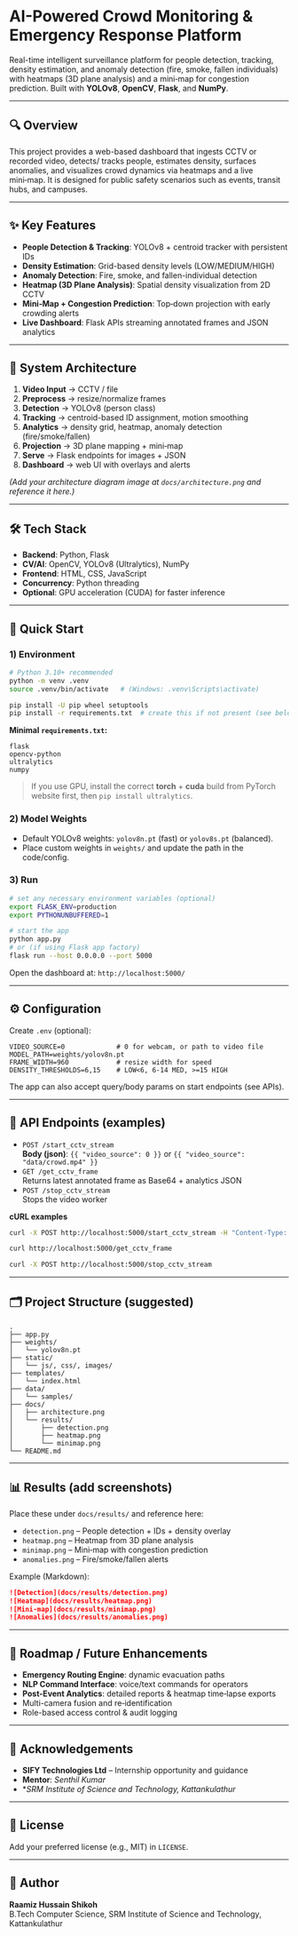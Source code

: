 # AI-Powered Crowd Monitoring & Emergency Response Platform

Real-time intelligent surveillance platform for people detection, tracking, density estimation, and anomaly detection (fire, smoke, fallen individuals) with heatmaps (3D plane analysis) and a mini‑map for congestion prediction. Built with **YOLOv8**, **OpenCV**, **Flask**, and **NumPy**.

---

## 🔍 Overview
This project provides a web-based dashboard that ingests CCTV or recorded video, detects/ tracks people, estimates density, surfaces anomalies, and visualizes crowd dynamics via heatmaps and a live mini‑map. It is designed for public safety scenarios such as events, transit hubs, and campuses.

---

## ✨ Key Features
- **People Detection & Tracking**: YOLOv8 + centroid tracker with persistent IDs
- **Density Estimation**: Grid-based density levels (LOW/MEDIUM/HIGH)
- **Anomaly Detection**: Fire, smoke, and fallen-individual detection
- **Heatmap (3D Plane Analysis)**: Spatial density visualization from 2D CCTV
- **Mini‑Map + Congestion Prediction**: Top‑down projection with early crowding alerts
- **Live Dashboard**: Flask APIs streaming annotated frames and JSON analytics

---

## 🧱 System Architecture
1. **Video Input** → CCTV / file
2. **Preprocess** → resize/normalize frames
3. **Detection** → YOLOv8 (person class)
4. **Tracking** → centroid-based ID assignment, motion smoothing
5. **Analytics** → density grid, heatmap, anomaly detection (fire/smoke/fallen)
6. **Projection** → 3D plane mapping + mini‑map
7. **Serve** → Flask endpoints for images + JSON
8. **Dashboard** → web UI with overlays and alerts

*(Add your architecture diagram image at `docs/architecture.png` and reference it here.)*

---

## 🛠️ Tech Stack
- **Backend**: Python, Flask
- **CV/AI**: OpenCV, YOLOv8 (Ultralytics), NumPy
- **Frontend**: HTML, CSS, JavaScript
- **Concurrency**: Python threading
- **Optional**: GPU acceleration (CUDA) for faster inference

---

## 🚀 Quick Start

### 1) Environment
```bash
# Python 3.10+ recommended
python -m venv .venv
source .venv/bin/activate   # (Windows: .venv\Scripts\activate)

pip install -U pip wheel setuptools
pip install -r requirements.txt  # create this if not present (see below)
```

**Minimal `requirements.txt`:**
```
flask
opencv-python
ultralytics
numpy
```
> If you use GPU, install the correct **torch** + **cuda** build from PyTorch website first, then `pip install ultralytics`.

### 2) Model Weights
- Default YOLOv8 weights: `yolov8n.pt` (fast) or `yolov8s.pt` (balanced).
- Place custom weights in `weights/` and update the path in the code/config.

### 3) Run
```bash
# set any necessary environment variables (optional)
export FLASK_ENV=production
export PYTHONUNBUFFERED=1

# start the app
python app.py
# or (if using Flask app factory)
flask run --host 0.0.0.0 --port 5000
```

Open the dashboard at: `http://localhost:5000/`

---

## ⚙️ Configuration
Create `.env` (optional):
```
VIDEO_SOURCE=0             # 0 for webcam, or path to video file
MODEL_PATH=weights/yolov8n.pt
FRAME_WIDTH=960            # resize width for speed
DENSITY_THRESHOLDS=6,15    # LOW<6, 6-14 MED, >=15 HIGH
```
The app can also accept query/body params on start endpoints (see APIs).

---

## 📡 API Endpoints (examples)
- `POST /start_cctv_stream`  
  **Body (json)**: `{{ "video_source": 0 }}` or `{{ "video_source": "data/crowd.mp4" }}`
- `GET /get_cctv_frame`  
  Returns latest annotated frame as Base64 + analytics JSON
- `POST /stop_cctv_stream`  
  Stops the video worker

**cURL examples**
```bash
curl -X POST http://localhost:5000/start_cctv_stream -H "Content-Type: application/json" -d '{"video_source": 0}'

curl http://localhost:5000/get_cctv_frame

curl -X POST http://localhost:5000/stop_cctv_stream
```

---

## 🗂️ Project Structure (suggested)
```
.
├── app.py
├── weights/
│   └── yolov8n.pt
├── static/
│   └── js/, css/, images/
├── templates/
│   └── index.html
├── data/
│   └── samples/
├── docs/
│   ├── architecture.png
│   └── results/
│       ├── detection.png
│       ├── heatmap.png
│       └── minimap.png
└── README.md
```

---

## 📊 Results (add screenshots)
Place these under `docs/results/` and reference here:
- `detection.png` – People detection + IDs + density overlay
- `heatmap.png` – Heatmap from 3D plane analysis
- `minimap.png` – Mini‑map with congestion prediction
- `anomalies.png` – Fire/smoke/fallen alerts

Example (Markdown):
```markdown
![Detection](docs/results/detection.png)
![Heatmap](docs/results/heatmap.png)
![Mini-map](docs/results/minimap.png)
![Anomalies](docs/results/anomalies.png)
```

---

## 🧭 Roadmap / Future Enhancements
- **Emergency Routing Engine**: dynamic evacuation paths
- **NLP Command Interface**: voice/text commands for operators
- **Post-Event Analytics**: detailed reports & heatmap time‑lapse exports
- Multi-camera fusion and re‑identification
- Role-based access control & audit logging

---

## 🙌 Acknowledgements
- **SIFY Technologies Ltd** – Internship opportunity and guidance
- **Mentor**: *Senthil Kumar*
- **SRM Institute of Science and Technology, Kattankulathur*

---

## 📝 License
Add your preferred license (e.g., MIT) in `LICENSE`.

---

## 👤 Author
**Raamiz Hussain Shikoh**  
B.Tech Computer Science, SRM Institute of Science and Technology, Kattankulathur
